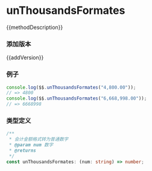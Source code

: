 <script setup lang="ts">
    /** 方法描述 */
const methodDescription="会计金额格式转为普通数字"
/** 添加版本 */
const addVersion="1.0.0"
</script>

# unThousandsFormates

{{methodDescription}}

### 添加版本

{{addVersion}}

### 例子

```typescript
console.log($$.unThousandsFormates("4,800.00"));
// => 4800
console.log($$.unThousandsFormates("6,668,998.00"));
// => 6668998
```

### 类型定义

```typescript
/**
 * 会计金额格式转为普通数字
 * @param num 数字
 * @returns
 */
const unThousandsFormates: (num: string) => number;
```
